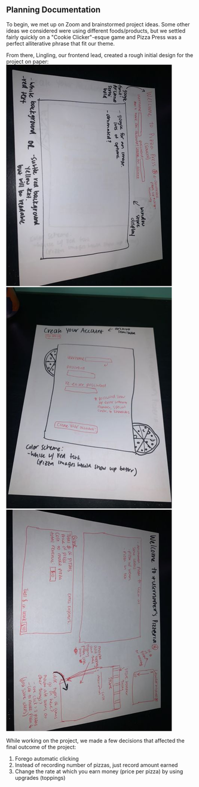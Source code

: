 ## Planning Documentation
To begin, we met up on Zoom and brainstormed project ideas. Some other ideas we considered were using different foods/products, but we settled fairly quickly on a "Cookie Clicker"-esque game and Pizza Press was a perfect alliterative phrase that fit our theme.

From there, Lingling, our frontend lead, created a rough initial design for the project on paper:
![Login Page](/docs/design-pictures/loginPageDesign-s.jpeg)
![Account Creation](/docs/design-pictures/accountCreationDesign-s.jpeg)
![Game Page](/docs/design-pictures/gamePageDesign-s.jpeg)

While working on the project, we made a few decisions that affected the final outcome of the project:
1. Forego automatic clicking
2. Instead of recording number of pizzas, just record amount earned
3. Change the rate at which you earn money (price per pizza) by using upgrades (toppings)